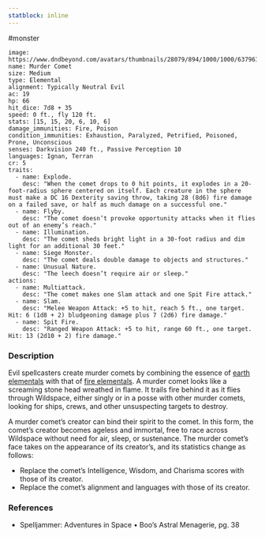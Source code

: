 ```yaml
---
statblock: inline
---
```

 #monster 

```statblock
image: https://www.dndbeyond.com/avatars/thumbnails/28079/894/1000/1000/637961800881115372.jpeg
name: Murder Comet
size: Medium
type: Elemental
alignment: Typically Neutral Evil
ac: 19
hp: 66
hit_dice: 7d8 + 35
speed: 0 ft., fly 120 ft.
stats: [15, 15, 20, 6, 10, 6]
damage_immunities: Fire, Poison
condition_immunities: Exhaustion, Paralyzed, Petrified, Poisoned, Prone, Unconscious
senses: Darkvision 240 ft., Passive Perception 10
languages: Ignan, Terran
cr: 5
traits:
  - name: Explode.
    desc: "When the comet drops to 0 hit points, it explodes in a 20-foot-radius sphere centered on itself. Each creature in the sphere must make a DC 16 Dexterity saving throw, taking 28 (8d6) fire damage on a failed save, or half as much damage on a successful one."
  - name: Flyby.
    desc: "The comet doesn’t provoke opportunity attacks when it flies out of an enemy’s reach."
  - name: Illumination.
    desc: "The comet sheds bright light in a 30-foot radius and dim light for an additional 30 feet."
  - name: Siege Monster.
    desc: "The comet deals double damage to objects and structures."
  - name: Unusual Nature.
    desc: "The leech doesn’t require air or sleep."
actions:
  - name: Multiattack.
    desc: "The comet makes one Slam attack and one Spit Fire attack."
  - name: Slam.
    desc: "Melee Weapon Attack: +5 to hit, reach 5 ft., one target. Hit: 6 (1d8 + 2) bludgeoning damage plus 7 (2d6) fire damage."
  - name: Spit Fire.
    desc: "Ranged Weapon Attack: +5 to hit, range 60 ft., one target. Hit: 13 (2d10 + 2) fire damage."
```

### Description

Evil spellcasters create murder comets by combining the essence of [earth elementals](https://www.dndbeyond.com/monsters/16853-earth-elemental) with that of [fire elementals](https://www.dndbeyond.com/monsters/16861-fire-elemental). A murder comet looks like a screaming stone head wreathed in flame. It trails fire behind it as it flies through Wildspace, either singly or in a posse with other murder comets, looking for ships, crews, and other unsuspecting targets to destroy.

A murder comet’s creator can bind their spirit to the comet. In this form, the comet’s creator becomes ageless and immortal, free to race across Wildspace without need for air, sleep, or sustenance. The murder comet’s face takes on the appearance of its creator’s, and its statistics change as follows:
-   Replace the comet’s Intelligence, Wisdom, and Charisma scores with those of its creator.
-   Replace the comet’s alignment and languages with those of its creator.

### References

* Spelljammer: Adventures in Space • Boo’s Astral Menagerie, pg. 38
